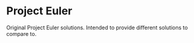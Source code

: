 # Project Euler
Original Project Euler solutions. Intended to provide different solutions to compare to.
